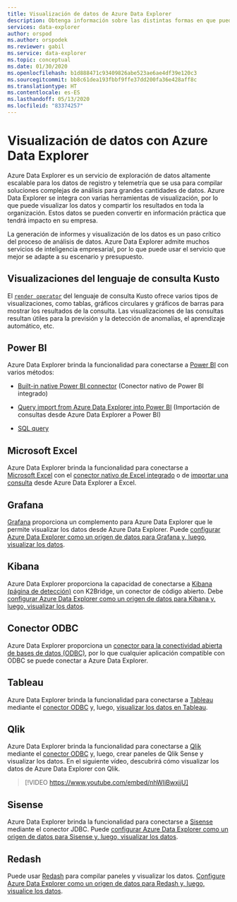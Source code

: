 ```yaml
---
title: Visualización de datos de Azure Data Explorer
description: Obtenga información sobre las distintas formas en que puede visualizar los datos de Azure Data Explorer.
services: data-explorer
author: orspod
ms.author: orspodek
ms.reviewer: gabil
ms.service: data-explorer
ms.topic: conceptual
ms.date: 01/30/2020
ms.openlocfilehash: b1d888471c93409826abe523ae6ae4df39e120c3
ms.sourcegitcommit: bb8c61dea193fbbf9ffe37dd200fa36e428aff8c
ms.translationtype: HT
ms.contentlocale: es-ES
ms.lasthandoff: 05/13/2020
ms.locfileid: "83374257"
---
```

# <a name="data-visualization-with-azure-data-explorer"></a>Visualización de datos con Azure Data Explorer 

Azure Data Explorer es un servicio de exploración de datos altamente escalable para los datos de registro y telemetría que se usa para compilar soluciones complejas de análisis para grandes cantidades de datos. Azure Data Explorer se integra con varias herramientas de visualización, por lo que puede visualizar los datos y compartir los resultados en toda la organización. Estos datos se pueden convertir en información práctica que tendrá impacto en su empresa.

La generación de informes y visualización de los datos es un paso crítico del proceso de análisis de datos. Azure Data Explorer admite muchos servicios de inteligencia empresarial, por lo que puede usar el servicio que mejor se adapte a su escenario y presupuesto.

## <a name="kusto-query-language-visualizations"></a>Visualizaciones del lenguaje de consulta Kusto

El [`render operator`](kusto/query/renderoperator.md) del lenguaje de consulta Kusto ofrece varios tipos de visualizaciones, como tablas, gráficos circulares y gráficos de barras para mostrar los resultados de la consulta. Las visualizaciones de las consultas resultan útiles para la previsión y la detección de anomalías, el aprendizaje automático, etc.

## <a name="power-bi"></a>Power BI

Azure Data Explorer brinda la funcionalidad para conectarse a [Power BI](https://powerbi.microsoft.com) con varios métodos: 

  * [Built-in native Power BI connector](power-bi-connector.md) (Conector nativo de Power BI integrado)

  * [Query import from Azure Data Explorer into Power BI](power-bi-imported-query.md) (Importación de consultas desde Azure Data Explorer a Power BI)
 
  * [SQL query](power-bi-sql-query.md)

## <a name="microsoft-excel"></a>Microsoft Excel

Azure Data Explorer brinda la funcionalidad para conectarse a [Microsoft Excel](https://products.office.com/excel) con el [conector nativo de Excel integrado](excel-connector.md) o de [importar una consulta](excel-blank-query.md) desde Azure Data Explorer a Excel.

## <a name="grafana"></a>Grafana

[Grafana](https://grafana.com) proporciona un complemento para Azure Data Explorer que le permite visualizar los datos desde Azure Data Explorer. Puede [configurar Azure Data Explorer como un origen de datos para Grafana y, luego, visualizar los datos](grafana.md). 

## <a name="kibana"></a>Kibana

Azure Data Explorer proporciona la capacidad de conectarse a [Kibana (página de detección)](https://www.elastic.co/guide/en/kibana/6.8/discover.html) con K2Bridge, un conector de código abierto. Debe [configurar Azure Data Explorer como un origen de datos para Kibana y, luego, visualizar los datos](k2bridge.md).

## <a name="odbc-connector"></a>Conector ODBC

Azure Data Explorer proporciona un [conector para la conectividad abierta de bases de datos (ODBC)](connect-odbc.md), por lo que cualquier aplicación compatible con ODBC se puede conectar a Azure Data Explorer.

## <a name="tableau"></a>Tableau

Azure Data Explorer brinda la funcionalidad para conectarse a [Tableau](https://www.tableau.com) mediante el [conector ODBC](connect-odbc.md) y, luego, [visualizar los datos en Tableau](tableau.md).

## <a name="qlik"></a>Qlik

Azure Data Explorer brinda la funcionalidad para conectarse a [Qlik](https://www.qlik.com) mediante el [conector ODBC](connect-odbc.md) y, luego, crear paneles de Qlik Sense y visualizar los datos. En el siguiente vídeo, descubrirá cómo visualizar los datos de Azure Data Explorer con Qlik. 

> [!VIDEO https://www.youtube.com/embed/nhWIiBwxjjU]  

## <a name="sisense"></a>Sisense

Azure Data Explorer brinda la funcionalidad para conectarse a [Sisense](https://www.sisense.com) mediante el conector JDBC. Puede [configurar Azure Data Explorer como un origen de datos para Sisense y, luego, visualizar los datos](sisense.md).

## <a name="redash"></a>Redash

Puede usar [Redash](https://redash.io/) para compilar paneles y visualizar los datos. [Configure Azure Data Explorer como un origen de datos para Redash y, luego, visualice los datos](redash.md).
